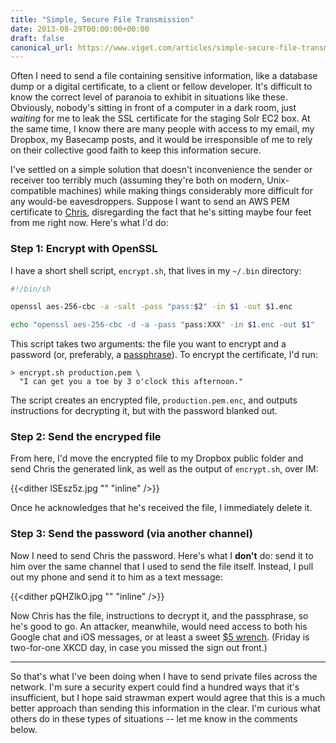 ```yaml
---
title: "Simple, Secure File Transmission"
date: 2013-08-29T00:00:00+00:00
draft: false
canonical_url: https://www.viget.com/articles/simple-secure-file-transmission/
---
```


Often I need to send a file containing sensitive information, like a
database dump or a digital certificate, to a client or fellow developer.
It's difficult to know the correct level of paranoia to exhibit in
situations like these. Obviously, nobody's sitting in front of a
computer in a dark room, just *waiting* for me to leak the SSL
certificate for the staging Solr EC2 box. At the same time, I know there
are many people with access to my email, my Dropbox, my Basecamp posts,
and it would be irresponsible of me to rely on their collective good
faith to keep this information secure.

I've settled on a simple solution that doesn't inconvenience the sender
or receiver too terribly much (assuming they're both on modern,
Unix-compatible machines) while making things considerably more
difficult for any would-be eavesdroppers. Suppose I want to send an AWS
PEM certificate to [Chris](https://viget.com/about/team/cjones),
disregarding the fact that he's sitting maybe four feet from me right
now. Here's what I'd do:

### Step 1: Encrypt with OpenSSL

I have a short shell script, `encrypt.sh`, that lives in my `~/.bin`
directory:

```sh
#!/bin/sh

openssl aes-256-cbc -a -salt -pass "pass:$2" -in $1 -out $1.enc

echo "openssl aes-256-cbc -d -a -pass "pass:XXX" -in $1.enc -out $1"
```

This script takes two arguments: the file you want to encrypt and a
password (or, preferably, a [passphrase](https://xkcd.com/936/)). To
encrypt the certificate, I'd run:

```
> encrypt.sh production.pem \
  "I can get you a toe by 3 o'clock this afternoon."
````

The script creates an encrypted file, `production.pem.enc`, and outputs
instructions for decrypting it, but with the password blanked out.

### Step 2: Send the encryped file

From here, I'd move the encrypted file to my Dropbox public folder and
send Chris the generated link, as well as the output of `encrypt.sh`,
over IM:

{{<dither lSEsz5z.jpg "" "inline" />}}

Once he acknowledges that he's received the file, I immediately delete
it.

### Step 3: Send the password (via another channel)

Now I need to send Chris the password. Here's what I **don't** do: send
it to him over the same channel that I used to send the file itself.
Instead, I pull out my phone and send it to him as a text message:

{{<dither pQHZlkO.jpg "" "inline" />}}

Now Chris has the file, instructions to decrypt it, and the passphrase,
so he's good to go. An attacker, meanwhile, would need access to both
his Google chat and iOS messages, or at least a sweet [\$5
wrench](http://xkcd.com/538/). (Friday is two-for-one XKCD day, in case
you missed the sign out front.)

------------------------------------------------------------------------

So that's what I've been doing when I have to send private files across
the network. I'm sure a security expert could find a hundred ways that
it's insufficient, but I hope said strawman expert would agree that this
is a much better approach than sending this information in the clear.
I'm curious what others do in these types of situations -- let me know
in the comments below.
